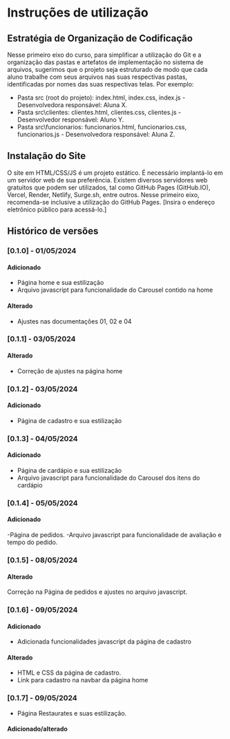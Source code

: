 # Instruções de utilização

## Estratégia de Organização de Codificação

Nesse primeiro eixo do curso, para simplificar a utilização do Git e a organização das pastas e artefatos de implementação no sistema de arquivos, sugerimos que o projeto seja estruturado de modo que cada aluno trabalhe com seus arquivos nas suas respectivas pastas, identificadas por nomes das suas respectivas telas. Por exemplo:

- Pasta src (root do projeto): index.html, index.css, index.js - Desenvolvedora responsável: Aluna X.
- Pasta src\clientes: clientes.html, clientes.css, clientes.js - Desenvolvedor responsável: Aluno Y.
- Pasta src\funcionarios: funcionarios.html, funcionarios.css, funcionarios.js - Desenvolvedora responsável: Aluna Z.

## Instalação do Site

O site em HTML/CSS/JS é um projeto estático. É necessário implantá-lo em um servidor web de sua preferência. Existem diversos servidores web gratuitos que podem ser utilizados, tal como GitHub Pages (GitHub.IO), Vercel, Render, Netlify, Surge.sh, entre outros. Nesse primeiro eixo, recomenda-se inclusive a utilização do GitHub Pages. [Insira o endereço eletrônico público para acessá-lo.]

## Histórico de versões

### [0.1.0] - 01/05/2024

#### Adicionado

- Página home e sua estilização
- Arquivo javascript para funcionalidade do Carousel contido na home

#### Alterado

- Ajustes nas documentações 01, 02 e 04

### [0.1.1] - 03/05/2024

#### Alterado

- Correção de ajustes na página home

### [0.1.2] - 03/05/2024

#### Adicionado

- Página de cadastro e sua estilização

### [0.1.3] - 04/05/2024

#### Adicionado

- Página de cardápio e sua estilização
- Arquivo javascript para funcionalidade do Carousel dos itens do cardápio

### [0.1.4] - 05/05/2024

#### Adicionado

-Página de pedidos.
-Arquivo javascript para funcionalidade de avaliação e tempo do pedido. 

### [0.1.5] - 08/05/2024

#### Alterado

Correção na Página de pedidos e ajustes no arquivo javascript.

### [0.1.6] - 09/05/2024

#### Adicionado

- Adicionada funcionalidades javascript da página de cadastro

#### Alterado

- HTML e CSS da página de cadastro.
- Link para cadastro na navbar da página home

### [0.1.7] - 09/05/2024

- Página Restaurates e suas estilização.

#### Adicionado/alterado